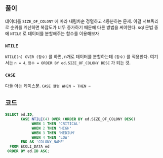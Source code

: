 ## 풀이
데이터를 `SIZE_OF_COLONY` 에 따라 내림차순 정렬하고 4등분하는 문제. 이걸 서브쿼리로 순위를 계산하면 복잡도가 너무 증가하기 때문에 다른 방법을 써야한다. sql 문법 중에 `NTILE` 로 데이터를 분할해주는 함수를 이용해보자

### `NTILE`
`NTILE(n) OVER (함수)` 를 하면, n개로 데이터를 분할하는데 `(함수)` 를 적용한다. 여기서는 `n = 4`, `함수 = ORDER BY ed.SIZE_OF_COLONY DESC` 가 되는 것.

### `CASE`
다들 아는 케이스문. `CASE 컬럼 WHEN ~ THEN ~ `

## 코드
```sql
SELECT ed.ID,
       CASE NTILE(4) OVER (ORDER BY ed.SIZE_OF_COLONY DESC)
            WHEN 1 THEN 'CRITICAL'
            WHEN 2 THEN 'HIGH'
            WHEN 3 THEN 'MEDIUM'
            WHEN 4 THEN 'LOW'
       END AS 'COLONY_NAME'
  FROM ECOLI_DATA ed
 ORDER BY ed.ID ASC;
```

